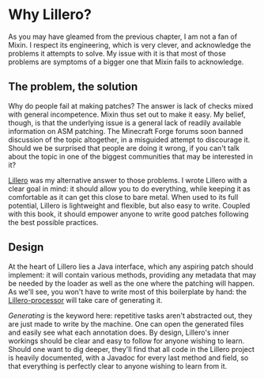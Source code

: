 # Why Lillero?
As you may have gleamed from the previous chapter, I am not a fan of Mixin. I respect its engineering, which is very clever, and acknowledge the problems it attempts to solve. My issue with it is that most of those problems are symptoms of a bigger one that Mixin fails to acknowledge.

## The problem, the solution
Why do people fail at making patches? The answer is lack of checks mixed with general incompetence. Mixin thus set out to make it easy. My belief, though, is that the underlying issue is a general lack of readily available information on ASM patching. The Minecraft Forge forums soon banned discussion of the topic altogether, in a misguided attempt to discourage it. Should we be surprised that people are doing it wrong, if you can't talk about the topic in one of the biggest communities that may be interested in it?

[Lillero](https://github.com/zaaarf/lillero) was my alternative answer to those problems. I wrote Lillero with a clear goal in mind: it should allow you to do everything, while keeping it as comfortable as it can get this close to bare metal. When used to its full potential, Lillero is lightweight and flexible, but also easy to write. Coupled with this book, it should empower anyone to write good patches following the best possible practices.

## Design
At the heart of Lillero lies a Java interface, which any aspiring patch should implement: it will contain various methods, providing any metadata that may be needed by the loader as well as the one where the patching will happen. As we'll see, you won't have to write most of this boilerplate by hand: the [Lillero-processor](https://github.com/zaaarf/lillero-processor/) will take care of generating it.

*Generating* is the keyword here: repetitive tasks aren't abstracted out, they are just made to write by the machine. One can open the generated files and easily see what each annotation does. By design, Lillero's inner workings should be clear and easy to follow for anyone wishing to learn. Should one want to dig deeper, they'll find that all code in the Lillero project is heavily documented, with a Javadoc for every last method and field, so that everything is perfectly clear to anyone wishing to learn from it.
